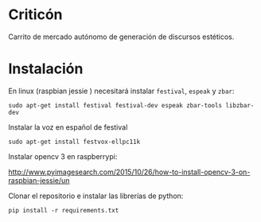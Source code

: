 # Criticón

Carrito de mercado autónomo de generación de discursos estéticos.


# Instalación

En linux (raspbian jessie ) necesitará instalar `festival`, `espeak` y `zbar`:

```
sudo apt-get install festival festival-dev espeak zbar-tools libzbar-dev
```

Instalar la voz en español de festival

```sudo apt-get install festvox-ellpc11k```

Instalar opencv 3 en raspberrypi:

http://www.pyimagesearch.com/2015/10/26/how-to-install-opencv-3-on-raspbian-jessie/un


Clonar el repositorio e instalar las librerías de python:

```
pip install -r requirements.txt
```
